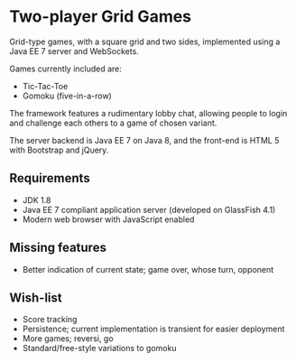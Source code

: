 Two-player Grid Games
=====================

Grid-type games, with a square grid and two sides, implemented using a Java EE 7
server and WebSockets.

Games currently included are:

* Tic-Tac-Toe
* Gomoku (five-in-a-row)

The framework features a rudimentary lobby chat, allowing people to login and
challenge each others to a game of chosen variant.

The server backend is Java EE 7 on Java 8, and the front-end is HTML 5 with Bootstrap and jQuery.

Requirements
------------

* JDK 1.8
* Java EE 7 compliant application server (developed on GlassFish 4.1)
* Modern web browser with JavaScript enabled

Missing features
----------------

* Better indication of current state; game over, whose turn, opponent

Wish-list
---------

* Score tracking
* Persistence; current implementation is transient for easier deployment
* More games; reversi, go
* Standard/free-style variations to gomoku